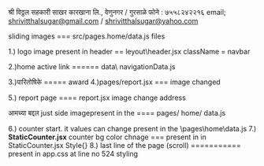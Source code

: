 श्री विठ्ठल सहकारी साखर कारखाना लि., वेणुनगर / गुरसाळे
फोने : ७५५८२४२२१६
email; shrivitthalsugar@gmail.com / shrivitthalsugar@yahoo.com


sliding images === src/pages.home/data.js files




1.) logo image present in header == leyout\header.jsx className = navbar

2.)home active link ====== data\ navigationData.js


3.)पारितोषिके ===== award 
4.)pages/report.jsx === image changed




5.) report page ==== report.jsx image change address

आमच्या बद्दल just side imagepresent in the ==== pages/ home/ data.js



6.) counter start. it values can change present in the \pages\home\data.js
7.) **StaticCounter.jsx** counter bg color chnage === present in in StaticCounter.jsx Style{}
8.) last line of the page (scroll) =========== present in app.css at line no 524 styling